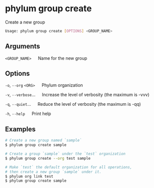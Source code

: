 # phylum group create

Create a new group

```sh
Usage: phylum group create [OPTIONS] <GROUP_NAME>
```

## Arguments

`<GROUP_NAME>`
&emsp; Name for the new group

## Options

`-o`, `--org` `<ORG>`
&emsp; Phylum organization

`-v`, `--verbose`...
&emsp; Increase the level of verbosity (the maximum is -vvv)

`-q`, `--quiet`...
&emsp; Reduce the level of verbosity (the maximum is -qq)

`-h`, `--help`
&emsp; Print help

## Examples

```sh
# Create a new group named `sample`
$ phylum group create sample

# Create a group `sample` under the `test` organization
$ phylum group create --org test sample

# Make `test` the default organization for all operations,
# then create a new group `sample` under it.
$ phylum org link test
$ phylum group create sample
```
